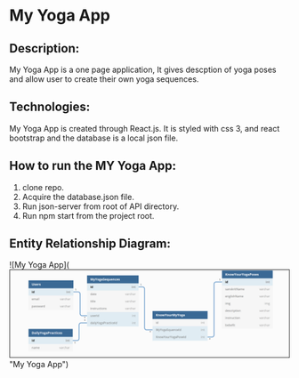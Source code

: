 # My Yoga App 

## Description:

My Yoga App is a one page application, It gives descption of yoga poses and allow user to create their own yoga sequences. 

## Technologies:

My Yoga App  is created through React.js. It is styled with css 3, and react bootstrap and the database is a local json file.

## How to run the MY Yoga App:

1. clone repo.
2. Acquire the database.json file.
3. Run json-server from root of API directory.
4. Run npm start from the project root.

## Entity Relationship Diagram:

![My Yoga App](![alt text](ERD.png) "My Yoga App")